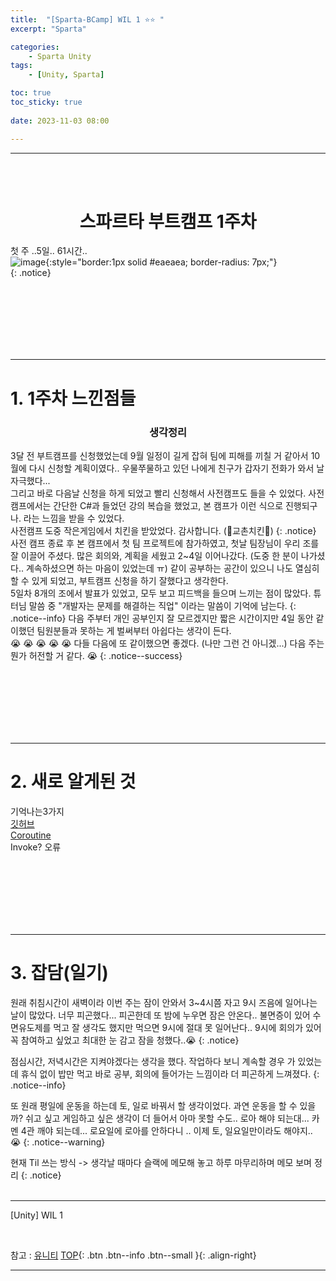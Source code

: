 ```yaml
---
title:  "[Sparta-BCamp] WIL 1 ⭐⭐ "
excerpt: "Sparta"

categories:
    - Sparta Unity
tags:
    - [Unity, Sparta]

toc: true
toc_sticky: true
 
date: 2023-11-03 08:00

---
```

- - -
<BR><BR>

<center><H1> 스파르타 부트캠프 1주차  </H1></center>

첫 주 ..5일.. 61시간..  
![image](https://github.com/levell1/levell1.github.io/assets/96651722/0ef3fe8f-ab7d-4b31-bdcf-06b657f11be5){:style="border:1px solid #eaeaea; border-radius: 7px;"}  
{: .notice}


<br><br><br><br><br><br>
- - - 

# 1. 1주차 느낀점들
<center><H3> 생각정리 </H3></center> 

 3달 전 부트캠프를 신청했었는데 9월 일정이 길게 잡혀 팀에 피해를 끼칠 거 같아서 10월에 다시 신청할 계획이였다.. 우물쭈물하고 있던 나에게 친구가 갑자기 전화가 와서 날 자극했다...  
그리고 바로 다음날 신청을 하게 되었고 빨리 신청해서 사전캠프도 들을 수 있었다. 사전캠프에서는 간단한 C#과 들었던 강의 복습을 했었고, 본 캠프가 이런 식으로 진행되구나. 라는 느낌을 받을 수 있었다.  
사전캠프 도중 작은게임에서 치킨을 받았었다. 감사합니다. (🍗교촌치킨🍗) 
{: .notice}
사전 캠프 종료 후 본 캠프에서 첫 팀 프로젝트에 참가하였고, 첫날 팀장님이 우리 조를 잘 이끌어 주셨다. 많은 회의와, 계획을 세웠고 2~4일 이어나갔다. (도중 한 분이 나가셨다.. 계속하셨으면 하는 마음이 있었는데 ㅠ) 같이 공부하는 공간이 있으니 나도 열심히 할 수 있게 되었고, 부트캠프 신청을 하기 잘했다고 생각한다.   
5일차 8개의 조에서 발표가 있었고, 모두 보고 피드백을 들으며 느끼는 점이 많았다. 튜터님 말씀 중 "개발자는 문제를 해결하는 직업" 이라는 말씀이 기억에 남는다.
 {: .notice--info}
다음 주부터 개인 공부인지 잘 모르겠지만 짧은 시간이지만 4일 동안 같이했던 팀원분들과 못하는 게 벌써부터 아쉽다는 생각이 든다.  
😭 😭 😭 😭 😭  다들 다음에 또 같이했으면 좋겠다. (나만 그런 건 아니겠...) 다음 주는 뭔가 허전할 거 같다. 😭
{: .notice--success}


<br><br><br><br><br><br>
- - - 

# 2. 새로 알게된 것
기억나는3가지  
[깃허브](https://levell1.github.io/sparta%20unity/Spartabcamp2/#1-%EA%B9%83git%EC%97%90-%EA%B4%80%ED%95%98%EC%97%AC)  
[Coroutine](https://levell1.github.io/memo%20unity/MUnity-Coroutine/)  
Invoke? 오류  

<br><br><br><br><br><br>
- - - 

# 3. 잡담(일기)
원래 취침시간이 새벽이라 이번 주는 잠이 안와서 3~4시쯤 자고 9시 즈음에 일어나는 날이 많았다. 너무 피곤했다... 피곤한데 또 밤에 누우면 잠은 안온다.. 불면증이 있어 수면유도제를 먹고 잘 생각도 했지만 먹으면 9시에 절대 못 일어난다.. 9시에 회의가 있어 꼭 참여하고 싶었고 최대한 눈 감고 잠을 청했다..😭
{: .notice}

점심시간, 저녁시간은 지켜야겠다는 생각을 했다. 작업하다 보니 계속할 경우 가 있었는데 휴식 없이 밥만 먹고 바로 공부, 회의에 들어가는 느낌이라 더 피곤하게 느껴졌다.
{: .notice--info}

또 원래 평일에 운동을 하는데 토, 일로 바꿔서 할 생각이었다. 과연 운동을 할 수 있을까? 쉬고 싶고 게임하고 싶은 생각이 더 들어서 아마 못할 수도.. 로아 해야 되는대... 카멘 4관 깨야 되는데...
로요일에 로아를 안하다니 .. 이제 토, 일요일만이라도 해야지.. 😭
{: .notice--warning}

현재 Til 쓰는 방식 -> 생각날 때마다 슬랙에 메모해 놓고 하루 마무리하며 메모 보며 정리
{: .notice}
<br><br>
- - - 

[Unity] WIL 1

<br>

참고 : [유니티](https://docs.unity3d.com/kr/)
[TOP](#){: .btn .btn--info .btn--small }{: .align-right}
<br>
- - -
